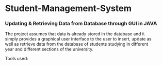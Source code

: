 # Student-Management-System
### Updating & Retrieving Data from Database through GUI in JAVA

The project assumes that data is already stored in the database and 
it simply provides a graphical user interface to the user to insert, 
update as well as retrieve data from the database of students 
studying in different year and different sections of the university.

Tools used:  
